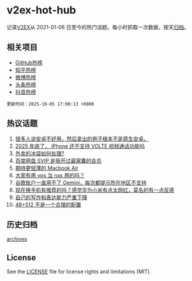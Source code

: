 # v2ex-hot-hub

 记录[V2EX](https://www.v2ex.com/)从 2021-01-06 日至今的热门话题。每小时抓取一次数据，按天[归档](archives)。
 
 ## 相关项目

- [GitHub热榜](https://github.com/snaildev/github-hot-hub)
- [知乎热榜](https://github.com/snaildev/zhihu-hot-hub)
- [微博热榜](https://github.com/snaildev/weibo-hot-hub)
- [头条热榜](https://github.com/snaildev/toutiao-hot-hub)
- [抖音热榜](https://github.com/snaildev/douyin-hot-hub)


 `更新时间：2025-10-05 17:08:13 +0800`

## 热议话题

1. [很多人说安卓不好用，然后拿出的例子根本不是原生安卓。](https://www.v2ex.com/t/1163369)
1. [2025 年底了， iPhone 还不支持 VOLTE 视频通话功能吗](https://www.v2ex.com/t/1163361)
1. [外卖的冰袋如何处理?](https://www.v2ex.com/t/1163362)
1. [百度网盘 SVIP 是我开过最窝囊的会员](https://www.v2ex.com/t/1163401)
1. [期待更轻薄的 Macbook Air](https://www.v2ex.com/t/1163357)
1. [大家有用 vps 当 nas 用的吗？](https://www.v2ex.com/t/1163377)
1. [谷歌账户一直用不了 Gemini，每次都提示所在地区不支持](https://www.v2ex.com/t/1163408)
1. [现在换手机有推荐的吗？感觉华为小米有点太网红，莫名的有一点反感](https://www.v2ex.com/t/1163358)
1. [自己的写作和表达能力严重下降](https://www.v2ex.com/t/1163394)
1. [48+512 不是一个合理的配置](https://www.v2ex.com/t/1163378)

## 历史归档

[archives](archives)

## License

See the [LICENSE](LICENSE) file for license rights and limitations (MIT).
